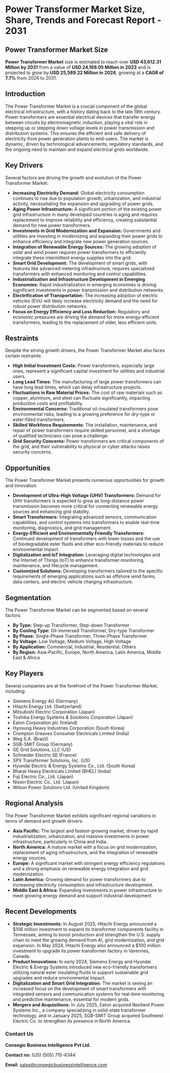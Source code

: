 # Power Transformer Market Size, Share, Trends and Forecast Report - 2031


<h2>Power Transformer Market Size</h2>
<p><ahref="https://www.consegicbusinessintelligence.com/power-transformer-market"><b>Power Transformer Market</b></a> size is estimated to reach over <strong>USD 43,612.31 Million by 2031</strong> from a value of <strong>USD 24,169.05 Million in 2023</strong> and is projected to grow by <strong>USD 25,589.22 Million in 2024</strong>, growing at a <strong>CAGR of 7.7%</strong> from 2024 to 2031.</p>
</div>


<h2>Introduction</h2>
<p>The Power Transformer Market is a crucial component of the global electrical infrastructure, with a history dating back to the late 19th century. Power transformers are essential electrical devices that transfer energy between circuits by electromagnetic induction, playing a vital role in stepping up or stepping down voltage levels in power transmission and distribution systems. This ensures the efficient and safe delivery of electricity from power generation plants to end-users. The market is dynamic, driven by technological advancements, regulatory standards, and the ongoing need to maintain and expand electrical grids worldwide.</p>
</div>


<h2>Key Drivers</h2>
<p>Several factors are driving the growth and evolution of the Power Transformer Market:</p>
<ul>
<li><strong>Increasing Electricity Demand:</strong> Global electricity consumption continues to rise due to population growth, urbanization, and industrial activity, necessitating the expansion and upgrading of power grids.</li>
<li><strong>Aging Power Infrastructure:</strong> A significant portion of the existing power grid infrastructure in many developed countries is aging and requires replacement to improve reliability and efficiency, creating substantial demand for new power transformers.</li>
<li><strong>Investments in Grid Modernization and Expansion:</strong> Governments and utilities are investing in modernizing and expanding their power grids to enhance efficiency and integrate new power generation sources.</li>
<li><strong>Integration of Renewable Energy Sources:</strong> The growing adoption of solar and wind power requires power transformers to efficiently integrate these intermittent energy supplies into the grid.</li>
<li><strong>Smart Grid Development:</strong> The development of smart grids, with features like advanced metering infrastructure, requires specialized transformers with enhanced monitoring and control capabilities.</li>
<li><strong>Industrialization and Infrastructure Development in Emerging Economies:</strong> Rapid industrialization in emerging economies is driving significant investments in power transmission and distribution networks.</li>
<li><strong>Electrification of Transportation:</strong> The increasing adoption of electric vehicles (EVs) will likely increase electricity demand and the need for robust power distribution networks.</li>
<li><strong>Focus on Energy Efficiency and Loss Reduction:</strong> Regulatory and economic pressures are driving the demand for more energy-efficient transformers, leading to the replacement of older, less efficient units.</li>
</ul>
</div>


<h2>Restraints</h2>
<p>Despite the strong growth drivers, the Power Transformer Market also faces certain restraints:</p>
<ul>
<li><strong>High Initial Investment Costs:</strong> Power transformers, especially large ones, represent a significant capital investment for utilities and industrial users.</li>
<li><strong>Long Lead Times:</strong> The manufacturing of large power transformers can have long lead times, which can delay infrastructure projects.</li>
<li><strong>Fluctuations in Raw Material Prices:</strong> The cost of raw materials such as copper, aluminum, and steel can fluctuate significantly, impacting production costs and profitability.</li>
<li><strong>Environmental Concerns:</strong> Traditional oil-insulated transformers pose environmental risks, leading to a growing preference for dry-type or ester-filled transformers.</li>
<li><strong>Skilled Workforce Requirements:</strong> The installation, maintenance, and repair of power transformers require skilled personnel, and a shortage of qualified technicians can pose a challenge.</li>
<li><strong>Grid Security Concerns:</strong> Power transformers are critical components of the grid, and their vulnerability to physical or cyber attacks raises security concerns.</li>
</ul>
</div>


<h2>Opportunities</h2>
<p>The Power Transformer Market presents numerous opportunities for growth and innovation:</p>
<ul>
<li><strong>Development of Ultra-High Voltage (UHV) Transformers:</strong> Demand for UHV transformers is expected to grow as long-distance power transmission becomes more critical for connecting renewable energy sources and enhancing grid stability.</li>
<li><strong>Smart Transformers:</strong> Integrating advanced sensors, communication capabilities, and control systems into transformers to enable real-time monitoring, diagnostics, and grid management.</li>
<li><strong>Energy-Efficient and Environmentally Friendly Transformers:</strong> Continued development of transformers with lower losses and the use of biodegradable ester fluids and other eco-friendly materials to reduce environmental impact.</li>
<li><strong>Digitalization and IoT Integration:</strong> Leveraging digital technologies and the Internet of Things (IoT) to enhance transformer monitoring, maintenance, and lifecycle management.</li>
<li><strong>Customized Solutions:</strong> Developing transformers tailored to the specific requirements of emerging applications such as offshore wind farms, data centers, and electric vehicle charging infrastructure.</li>
</ul>
</div>


<h2>Segmentation</h2>
<p>The Power Transformer Market can be segmented based on several factors:</p>
<ul>
<li><strong>By Type:</strong> Step-up Transformer, Step-down Transformer</li>
<li><strong>By Cooling Type:</strong> Oil-immersed Transformer, Dry-type Transformer</li>
<li><strong>By Phase:</strong> Single-Phase Transformer, Three-Phase Transformer</li>
<li><strong>By Voltage:</strong> Low Voltage, Medium Voltage, High Voltage</li>
<li><strong>By Application:</strong> Commercial, Industrial, Residential, Others</li>
<li><strong>By Region:</strong> Asia-Pacific, Europe, North America, Latin America, Middle East & Africa</li>
</ul>
</div>


<h2>Key Players</h2>
<p>Several companies are at the forefront of the Power Transformer Market, including:</p>
<ul>
<li>Siemens Energy AG (Germany)</li>
<li>Hitachi Energy Ltd. (Switzerland)</li>
<li>Mitsubishi Electric Corporation (Japan)</li>
<li>Toshiba Energy Systems & Solutions Corporation (Japan)</li>
<li>Eaton Corporation plc (Ireland)</li>
<li>Hyosung Heavy Industries Corporation (South Korea)</li>
<li>Crompton Greaves Consumer Electricals Limited (India)</li>
<li>Weg S.A. (Brazil)</li>
<li>SGB-SMIT Group (Germany)</li>
<li>GE Grid Solutions, LLC (US)</li>
<li>Schneider Electric SE (France)</li>
<li>SPX Transformer Solutions, Inc. (US)</li>
<li>Hyundai Electric & Energy Systems Co., Ltd. (South Korea)</li>
<li>Bharat Heavy Electricals Limited (BHEL) (India)</li>
<li>Fuji Electric Co., Ltd. (Japan)</li>
<li>Nissin Electric Co., Ltd. (Japan)</li>
<li>Wilson Power Solutions Ltd. (United Kingdom)</li>
</ul>
</div>


<h2>Regional Analysis</h2>
<p>The Power Transformer Market exhibits significant regional variations in terms of demand and growth drivers:</p>
<ul>
<li><strong>Asia Pacific:</strong> The largest and fastest-growing market, driven by rapid industrialization, urbanization, and massive investments in power infrastructure, particularly in China and India.</li>
<li><strong>North America:</strong> A mature market with a focus on grid modernization, replacement of aging infrastructure, and the integration of renewable energy sources.</li>
<li><strong>Europe:</strong> A significant market with stringent energy efficiency regulations and a strong emphasis on renewable energy integration and grid modernization.</li>
<li><strong>Latin America:</strong> Growing demand for power transformers due to increasing electricity consumption and infrastructure development.</li>
<li><strong>Middle East & Africa:</strong> Expanding investments in power infrastructure to meet growing energy demand and support industrial development.</li>
</ul>
</div>


<h2>Recent Developments</h2>
<ul>
<li><strong>Strategic Investments:</strong> In August 2025, Hitachi Energy announced a $106 million investment to expand its transformer components facility in Tennessee, aiming to boost production and strengthen the U.S. supply chain to meet the growing demand from AI, grid modernization, and grid expansion. In May 2024, Hitachi Energy also announced a $100 million investment to upgrade its power transformer factory in Varennes, Canada.</li>
<li><strong>Product Innovations:</strong> In early 2024, Siemens Energy and Hyundai Electric & Energy Systems introduced new eco-friendly transformers utilizing natural ester insulating fluids to support sustainable grid upgrades and reduce environmental impact.</li>
<li><strong>Digitalization and Smart Grid Integration:</strong> The market is seeing an increased focus on the development of smart transformers with integrated sensors and communication systems for real-time monitoring and predictive maintenance, essential for modern grids.</li>
<li><strong>Mergers and Acquisitions:</strong> In July 2025, Eaton acquired Resilient Power Systems Inc., a company specializing in solid-state transformer technology, and in January 2025, SGB-SMIT Group acquired Southwest Electric Co. to strengthen its presence in North America.</li>
</ul>
</div>

<div class="contact">
<h3>Contact Us</h3>
<p><strong>Consegic Business Intelligence Pvt Ltd.</strong></p>
<p><strong>Contact no:</strong> (US) (505) 715-4344</p>
<p><strong>Email:</strong> <a href="mailto:sales@consegicbusinessintelligence.com">sales@consegicbusinessintelligence.com</a></p>
</div>
</body>
</html>
